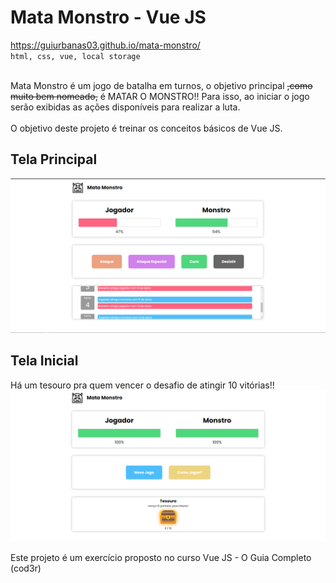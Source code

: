 # Mata Monstro - Vue JS<br>
https://guiurbanas03.github.io/mata-monstro/<br>
`html, css, vue, local storage`<br><br>

Mata Monstro é um jogo de batalha em turnos, o objetivo principal <s>,como muito bem nomeado,</s> é MATAR O MONSTRO!! Para isso, ao iniciar o jogo serão exibidas as ações disponíveis para realizar a luta.<br><br>
O objetivo deste projeto é treinar os conceitos básicos de Vue JS.

## Tela Principal
![](images/mata-monstro.PNG)

## Tela Inicial
Há um tesouro pra quem vencer o desafio de atingir 10 vitórias!!
![](images/mata-monstro-1.PNG)


Este projeto é um exercício proposto no curso Vue JS - O Guia Completo (cod3r)
